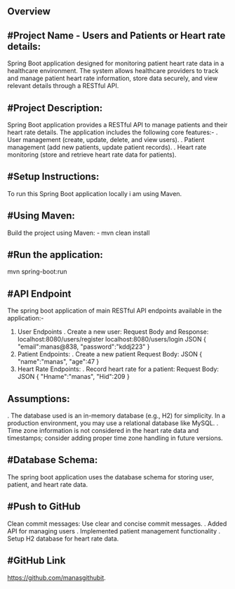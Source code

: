 Overview
---------
#Project Name - Users and Patients or Heart rate details:
--------------------------------------------------------
Spring Boot application designed for monitoring patient heart rate data in a healthcare environment. 
The system allows healthcare providers to track and manage patient heart rate information, store data securely, and view relevant details through a RESTful API.

#Project Description:
---------------------
Spring Boot application provides a RESTful API to manage patients and their heart rate details.
The application includes the following core features:-
. User management (create, update, delete, and view users).
. Patient management (add new patients, update patient records).
. Heart rate monitoring (store and retrieve heart rate data for patients).

#Setup Instructions:
-------------------
To run this Spring Boot application locally i am using Maven.

#Using Maven:
-------------
Build the project using Maven:
            - mvn clean install
            
#Run the application:
---------------------
mvn spring-boot:run

#API Endpoint
-------------
The spring boot application of main RESTful API endpoints available in the application:-
1. User Endpoints
   . Create a new user:
        Request Body and Response:
        localhost:8080/users/register
        localhost:8080/users/login
   JSON
   {
       "email":manas@838,
       "password":"kddj223"
   }
2. Patient Endpoints:
   . Create a new patient
        Request Body:
   JSON
   {
      "name":"manas",
      "age":47
   }
3. Heart Rate Endpoints:
    . Record heart rate for a patient:
      Request Body:
   JSON
   {
      "Hname":"manas",
      "Hid":209
   }

Assumptions:
------------
. The database used is an in-memory database (e.g., H2) for simplicity. In a production environment, you may use a relational database like MySQL.
. Time zone information is not considered in the heart rate data and timestamps; consider adding proper time zone handling in future versions.

#Database Schema:
----------------
The spring boot application uses the database schema for storing user, patient, and heart rate data.

#Push to GitHub
---------------
Clean commit messages: Use clear and concise commit messages.
. Added API for managing users
. Implemented patient management functionality
. Setup H2 database for heart rate data.

#GitHub Link
------------
https://github.com/manasgithubit.



   










